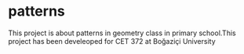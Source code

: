 patterns
========

This project is about patterns in geometry class in primary school.This project has been develeoped for CET 372 at Boğaziçi University
